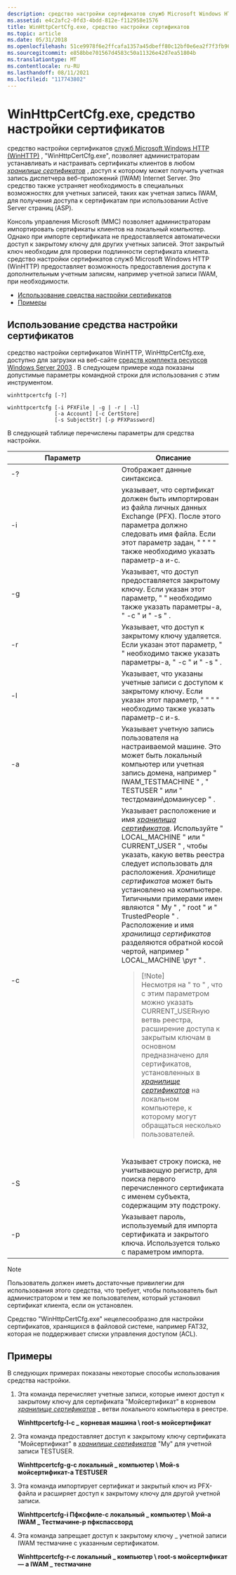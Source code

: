 ```yaml
---
description: средство настройки сертификатов служб Microsoft Windows HTTP (WinHTTP) &\# 0034; WinHttpCertCfg.exe&\# 0034; позволяет администраторам устанавливать и настраивать сертификаты клиентов в любом хранилище сертификатов, доступ к которому может получить учетная запись диспетчера веб-приложений Internet Server Web (IWAM). Это средство также устраняет необходимость в специальных возможностях для учетных записей, таких как учетная запись IWAM, для получения доступа к сертификатам при использовании Active Server страниц (ASP).
ms.assetid: e4c2afc2-0fd3-4bdd-812e-f112958e1576
title: WinHttpCertCfg.exe, средство настройки сертификатов
ms.topic: article
ms.date: 05/31/2018
ms.openlocfilehash: 51ce9978f6e2ffcafa1357a45dbeff80c12bf0e6ea2f7f3fb9656376b33dfb23
ms.sourcegitcommit: e858bbe701567d4583c50a11326e42d7ea51804b
ms.translationtype: MT
ms.contentlocale: ru-RU
ms.lasthandoff: 08/11/2021
ms.locfileid: "117743802"
---
```

# <a name="winhttpcertcfgexe-a-certificate-configuration-tool"></a>WinHttpCertCfg.exe, средство настройки сертификатов

средство настройки сертификатов [служб Microsoft Windows HTTP (WinHTTP)](about-winhttp.md) , "WinHttpCertCfg.exe", позволяет администраторам устанавливать и настраивать сертификаты клиентов в любом [*хранилище сертификатов*](glossary.md) , доступ к которому может получить учетная запись диспетчера веб-приложений (IWAM) Internet Server. Это средство также устраняет необходимость в специальных возможностях для учетных записей, таких как учетная запись IWAM, для получения доступа к сертификатам при использовании Active Server страниц (ASP).

Консоль управления Microsoft (MMC) позволяет администраторам импортировать сертификаты клиентов на локальный компьютер. Однако при импорте сертификата не предоставляется автоматически доступ к закрытому ключу для других учетных записей. Этот закрытый ключ необходим для проверки подлинности сертификата клиента. средство настройки сертификатов служб Microsoft Windows HTTP (WinHTTP) предоставляет возможность предоставления доступа к дополнительным учетным записям, например учетной записи IWAM, при необходимости.

-   [Использование средства настройки сертификатов](#using-the-certificate-configuration-tool)
-   [Примеры](#examples)

## <a name="using-the-certificate-configuration-tool"></a>Использование средства настройки сертификатов

средство настройки сертификатов WinHTTP, WinHttpCertCfg.exe, доступно для загрузки на веб-сайте [средств комплекта ресурсов Windows Server 2003](https://www.microsoft.com/downloads/details.aspx?familyid=9d467a69-57ff-4ae7-96ee-b18c4790cffd) . В следующем примере кода показаны допустимые параметры командной строки для использования с этим инструментом.

``` syntax
winhttpcertcfg [-?]
 
winhttpcertcfg [-i PFXFile | -g | -r | -l]
               [-a Account] [-c CertStore] 
               [-s SubjectStr] [-p PFXPassword]
```

В следующей таблице перечислены параметры для средства настройки.



<table>
<colgroup>
<col style="width: 50%" />
<col style="width: 50%" />
</colgroup>
<thead>
<tr class="header">
<th>Параметр</th>
<th>Описание</th>
</tr>
</thead>
<tbody>
<tr class="odd">
<td>-?</td>
<td>Отображает данные синтаксиса.</td>
</tr>
<tr class="even">
<td>-i</td>
<td>указывает, что сертификат должен быть импортирован из файла личных данных Exchange (PFX). После этого параметра должно следовать имя файла. Если этот параметр задан, &quot; &quot; &quot; &quot; также необходимо указать параметр-a и-c.</td>
</tr>
<tr class="odd">
<td>-g</td>
<td>Указывает, что доступ предоставляется закрытому ключу. Если указан этот параметр, &quot; &quot; необходимо также указать параметры-a, &quot; -c &quot; и &quot; -s &quot; .</td>
</tr>
<tr class="even">
<td>-r</td>
<td>Указывает, что доступ к закрытому ключу удаляется. Если указан этот параметр, &quot; &quot; необходимо также указать параметры-a, &quot; -c &quot; и &quot; -s &quot; .</td>
</tr>
<tr class="odd">
<td>-l</td>
<td>Указывает, что указаны учетные записи с доступом к закрытому ключу. Если указан этот параметр, &quot; &quot; &quot; &quot; необходимо также указать параметр-c и-s.</td>
</tr>
<tr class="even">
<td>-a</td>
<td>Указывает учетную запись пользователя на настраиваемой машине. Это может быть локальный компьютер или учетная запись домена, например &quot; IWAM_TESTMACHINE &quot; , &quot; TESTUSER &quot; или &quot; тестдомаин\домаинусер &quot; .</td>
</tr>
<tr class="odd">
<td>-c</td>
<td>Указывает расположение и имя <a href="glossary.md"><em>хранилища сертификатов</em></a>. Используйте &quot; LOCAL_MACHINE &quot; или &quot; CURRENT_USER &quot; , чтобы указать, какую ветвь реестра следует использовать для расположения. <em>Хранилище сертификатов</em> может быть установлено на компьютере. Типичными примерами имен являются &quot; My &quot; , &quot; root &quot; и &quot; TrustedPeople &quot; . Расположение и имя <em>хранилища сертификатов</em> разделяются обратной косой чертой, например &quot; LOCAL_MACHINE \рут &quot; .
<blockquote>
[!Note]<br />
Несмотря на &quot; то &quot; , что с этим параметром можно указать CURRENT_USERную ветвь реестра, расширение доступа к закрытым ключам в основном предназначено для сертификатов, установленных в <a href="glossary.md"><em>хранилище сертификатов</em></a> на локальном компьютере, к которому могут обращаться несколько пользователей.
</blockquote>
<br/></td>
</tr>
<tr class="even">
<td>-S</td>
<td>Указывает строку поиска, не учитывающую регистр, для поиска первого перечисленного сертификата с именем субъекта, содержащим эту подстроку.</td>
</tr>
<tr class="odd">
<td>-p</td>
<td>Указывает пароль, используемый для импорта сертификата и закрытого ключа. Используется только с параметром импорта.</td>
</tr>
</tbody>
</table>



 

> [!NOTE]
> Пользователь должен иметь достаточные привилегии для использования этого средства, что требует, чтобы пользователь был администратором и тем же пользователем, который установил сертификат клиента, если он установлен.
>
> Средство "WinHttpCertCfg.exe" нецелесообразно для настройки сертификатов, хранящихся в файловой системе, например FAT32, которая не поддерживает списки управления доступом (ACL).

## <a name="examples"></a>Примеры

В следующих примерах показаны некоторые способы использования средства настройки.

1.  Эта команда перечисляет учетные записи, которые имеют доступ к закрытому ключу для сертификата "Мойсертификат" в корневом [*хранилище сертификатов*](glossary.md) \_ ветви локального компьютера в реестре.

    **Winhttpcertcfg-l-c \_ корневая машина \\ root-s мойсертификат**

2.  Эта команда предоставляет доступ к закрытому ключу сертификата "Мойсертификат" в [*хранилище сертификатов*](glossary.md) "My" для учетной записи TESTUSER.

    **Winhttpcertcfg-g-c локальный \_ компьютер \\ Мой-s мойсертификат-a TESTUSER**

3.  Эта команда импортирует сертификат и закрытый ключ из PFX-файла и расширяет доступ к закрытому ключу для другой учетной записи.

    **Winhttpcertcfg-i Пфксфиле-c локальный \_ компьютер \\ Мой-a IWAM \_ Тестмачине-p пфкспассворд**

4.  Эта команда запрещает доступ к закрытому ключу \_ учетной записи IWAM тестмачине с указанным сертификатом.

    **Winhttpcertcfg-r-c локальный \_ компьютер \\ root-s мойсертификат — a IWAM \_ тестмачине**

 

 




